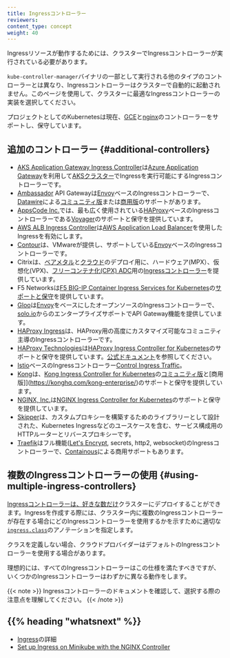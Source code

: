 ```yaml
---
title: Ingressコントローラー
reviewers:
content_type: concept
weight: 40
---
```


<!-- overview -->

Ingressリソースが動作するためには、クラスターでIngressコントローラーが実行されている必要があります。

`kube-controller-manager`バイナリの一部として実行される他のタイプのコントローラーとは異なり、Ingressコントローラーはクラスターで自動的に起動されません。このページを使用して、クラスターに最適なIngressコントローラーの実装を選択してください。

プロジェクトとしてのKubernetesは現在、[GCE](https://git.k8s.io/ingress-gce/README.md)と[nginx](https://git.k8s.io/ingress-nginx/README.md)のコントローラーをサポートし、保守しています。



<!-- body -->

## 追加のコントローラー {#additional-controllers}

* [AKS Application Gateway Ingress Controller](https://github.com/Azure/application-gateway-kubernetes-ingress)は[Azure Application Gateway](https://docs.microsoft.com/azure/application-gateway/overview)を利用して[AKSクラスター](https://docs.microsoft.com/azure/aks/kubernetes-walkthrough-portal)でIngressを実行可能にするIngressコントローラーです。
* [Ambassador](https://www.getambassador.io/) API Gatewayは[Envoy](https://www.envoyproxy.io)ベースのIngressコントローラーで、[Datawire](https://www.datawire.io/)による[コミュニティ版](https://www.getambassador.io/docs)または[商用版](https://www.getambassador.io/pro/)のサポートがあります。
* [AppsCode Inc.](https://appscode.com)では、最も広く使用されている[HAProxy](https://www.haproxy.org/)ベースのIngressコントローラーである[Voyager](https://appscode.com/products/voyager)のサポートと保守を提供しています。
* [AWS ALB Ingress Controller](https://github.com/kubernetes-sigs/aws-alb-ingress-controller)は[AWS Application Load Balancer](https://aws.amazon.com/elasticloadbalancing/)を使用したIngressを有効にします。
* [Contour](https://projectcontour.io/)は、VMwareが提供し、サポートしている[Envoy](https://www.envoyproxy.io/)ベースのIngressコントローラーです。
* Citrixは、[ベアメタル](https://github.com/citrix/citrix-k8s-ingress-controller/tree/master/deployment/baremetal)と[クラウド](https://github.com/citrix/citrix-k8s-ingress-controller/tree/master/deployment)のデプロイ用に、ハードウェア(MPX）、仮想化(VPX)、[フリーコンテナ化(CPX) ADC](https://www.citrix.com/products/citrix-adc/cpx-express.html)用の[Ingressコントローラー](https://github.com/citrix/citrix-k8s-ingress-controller)を提供しています。
* F5 Networksは[F5 BIG-IP Container Ingress Services for Kubernetes](https://clouddocs.f5.com/containers/latest/userguide/kubernetes/)の[サポートと保守](https://support.f5.com/csp/article/K86859508)を提供しています。
* [Gloo](https://gloo.solo.io)は[Envoy](https://www.envoyproxy.io)をベースにしたオープンソースのIngressコントローラーで、[solo.io](https://www.solo.io)からのエンタープライズサポートでAPI Gateway機能を提供しています。
* [HAProxy Ingress](https://haproxy-ingress.github.io)は、HAProxy用の高度にカスタマイズ可能なコミュニティ主導のIngressコントローラーです。
* [HAProxy Technologies](https://www.haproxy.com/)は[HAProxy Ingress Controller for Kubernetes](https://github.com/haproxytech/kubernetes-ingress)のサポートと保守を提供しています。[公式ドキュメント](https://www.haproxy.com/documentation/hapee/1-9r1/traffic-management/kubernetes-ingress-controller/)を参照してください。
* [Istio](https://istio.io/)ベースのIngressコントローラー[Control Ingress Traffic](https://istio.io/docs/tasks/traffic-management/ingress/)。
* [Kong](https://konghq.com/)は、[Kong Ingress Controller for Kubernetes](https://github.com/Kong/kubernetes-ingress-controller)の[コミュニティ版](https://discuss.konghq.com/c/kubernetes)と[商用版]](https://konghq.com/kong-enterprise/)のサポートと保守を提供しています。
* [NGINX, Inc.](https://www.nginx.com/)は[NGINX Ingress Controller for Kubernetes](https://www.nginx.com/products/nginx/kubernetes-ingress-controller)のサポートと保守を提供しています。
* [Skipper](https://opensource.zalando.com/skipper/kubernetes/ingress-controller/)は、カスタムプロキシーを構築するためのライブラリーとして設計された、Kubernetes Ingressなどのユースケースを含む、サービス構成用のHTTPルーターとリバースプロキシーです。
* [Traefik](https://github.com/containous/traefik)はフル機能([Let's Encrypt](https://letsencrypt.org), secrets, http2, websocket)のIngressコントローラーで、[Containous](https://containo.us/services)による商用サポートもあります。

## 複数のIngressコントローラーの使用 {#using-multiple-ingress-controllers}

[Ingressコントローラーは、好きな数だけ](https://git.k8s.io/ingress-nginx/docs/user-guide/multiple-ingress.md#multiple-ingress-controllers)クラスターにデプロイすることができます。Ingressを作成する際には、クラスター内に複数のIngressコントローラーが存在する場合にどのIngressコントローラーを使用するかを示すために適切な[`ingress.class`](https://git.k8s.io/ingress-gce/docs/faq/README.md#how-do-i-run-multiple-ingress-controllers-in-the-same-cluster)のアノテーションを指定します。

クラスを定義しない場合、クラウドプロバイダーはデフォルトのIngressコントローラーを使用する場合があります。

理想的には、すべてのIngressコントローラーはこの仕様を満たすべきですが、いくつかのIngressコントローラーはわずかに異なる動作をします。


{{< note >}}
Ingressコントローラーのドキュメントを確認して、選択する際の注意点を理解してください。
{{< /note >}}



## {{% heading "whatsnext" %}}


* [Ingress](/ja/docs/concepts/services-networking/ingress/)の詳細
* [Set up Ingress on Minikube with the NGINX Controller](/docs/tasks/access-application-cluster/ingress-minikube)
